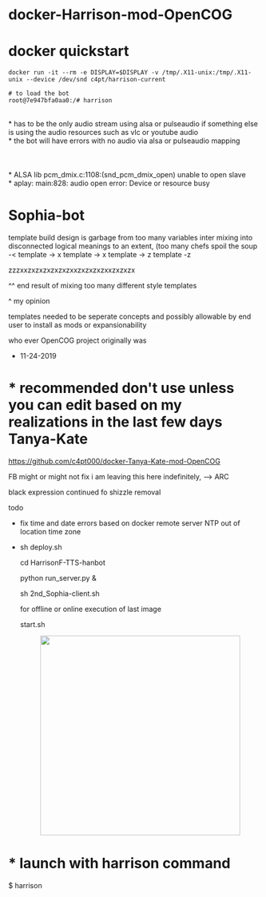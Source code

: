 # docker-Harrison-mod-OpenCOG


# docker quickstart
```
docker run -it --rm -e DISPLAY=$DISPLAY -v /tmp/.X11-unix:/tmp/.X11-unix --device /dev/snd c4pt/harrison-current

# to load the bot
root@7e947bfa0aa0:/# harrison
```
<br>
* has to be the only audio stream using alsa or pulseaudio if something else is using the audio resources such as vlc or youtube audio
<br>
* the bot will have errors with no audio via alsa or pulseaudio mapping
<br>
<br>
<br>
<br>
* ALSA lib pcm_dmix.c:1108:(snd_pcm_dmix_open) unable to open slave
<br>
* aplay: main:828: audio open error: Device or resource busy

# Sophia-bot

template build design is garbage from too many variables inter mixing into disconnected logical meanings to an extent,
(too many chefs spoil the soup -< 
template -> x template -> x template -> z template -z

zzzxxzxzxzxzxzxzxxzxzxzxzxxzxzxzx

^^ end result of mixing too many different style templates

^
my opinion

templates needed to be seperate concepts and possibly allowable by end user to install as mods or expansionability


who ever OpenCOG project originally was 



* 11-24-2019
# * recommended don't use unless you can edit based on my realizations in the last few days Tanya-Kate 
https://github.com/c4pt000/docker-Tanya-Kate-mod-OpenCOG

FB might or might not fix i am leaving this here indefinitely, --> ARC


black expression continued fo shizzle removal


todo
* fix time and date errors based on docker remote server NTP out of location time zone

*
   sh deploy.sh
   
   cd HarrisonF-TTS-hanbot

   python run_server.py &
  
   sh 2nd_Sophia-client.sh 
   
   for offline or online execution of last image
   
   start.sh
   
   <p align="center"><img src="https://i.imgur.com/VQwdZLF.png" width="400" </p>

 

# * launch with harrison command
$ harrison




